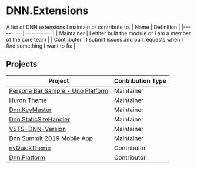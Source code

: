# DNN.Extensions
A list of DNN extensions I maintain or contribute to. 
| Name      | Definition |
|----------|------------|
| Maintainer | I either built the module or I am a member of the core team | 
| Contributer | I submit issues and pull requests when I find something I want to fix |

## Projects 
| Project | Contribution Type | 
|--------------| -------------------|
| [Persona Bar Sample - Uno Platform](https://github.com/ahoefling/Dnn.PersonaBar.Uno.Sample) | Maintainer |
| [Huron Theme](https://github.com/ahoefling/HuronTheme) | Maintainer |
| [Dnn.KeyMaster](https://github.com/HoeflingSoftware/Dnn.KeyMaster) | Maintainer |
| [Dnn.StaticSiteHandler](https://github.com/ahoefling/Dnn.StaticSiteHandler) | Maintainer |
| [VSTS-DNN-Version](https://github.com/HoeflingSoftware/VSTS-DNN-Version) | Maintainer |
| [Dnn Summit 2019 Mobile App](https://github.com/DNNAssociation/DnnSummit2019.Mobile) | Maintainer |
| [nvQuickTheme](https://github.com/nvisionative/nvQuickTheme) | Contributor |
| [Dnn.Platform](https://github.com/dnnsoftware/Dnn.Platform) | Contributor |
